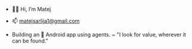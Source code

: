 - 🙇🏼 Hi, I’m Matej

- 📫 matejsarlija1@gmail.com

- Building an 📱 Android app using agents.
~ "I look for value, wherever it can be found."
